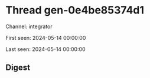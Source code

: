 # Thread gen-0e4be85374d1
Channel: integrator

First seen: 2024-05-14 00:00:00

Last seen: 2024-05-14 00:00:00

## Digest


